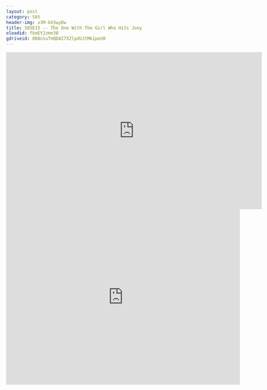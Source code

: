 ```yaml
---
layout: post 
category: S05 
header-img: x3M-kk5wyDw 
title: S05E15 -- The One With The Girl Who Hits Joey 
oloadid: fkmEYJzme38 
gdriveid: 0B8nsuTHQDAI7X2lpdUJtMk1peU0 
--- 
```

<!--more--> 
<iframe src='https://openload.co/embed/fkmEYJzme38/' width='700' height='430' frameborder='0' scrolling='no' allowfullscreen='allowfullscreen'></iframe> 
<iframe src='https://drive.google.com/file/d/0B8nsuTHQDAI7X2lpdUJtMk1peU0/preview' width='640' height='480' frameborder='0' scrolling='no' allowfullscreen='allowfullscreen'></iframe> 